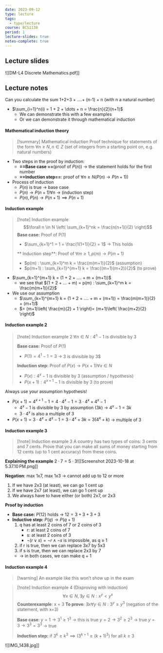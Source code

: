 ```yaml
---
date: 2023-09-12
type: lecture
tags:
  - type/lecture
course: BCS1130
period: 1
lecture-slides: true
notes-complete: true
---
```

## Lecture slides
![[DM-L4 Discrete Mathematics.pdf]]

## Lecture notes
Can you calculate the sum 1+2+3 + ….+ (n-1) + n (with n a natural number)
- $\sum_{i=1}^n(i) = 1 + 2 + \dots + n = \frac{n}{2}(n+1)$
	- We can demonstrate this with a few examples
	- Or we can demonstrate it through mathematical induction
#### Mathematical induction theory
> [!summary] Mathematical induction
> Proof technique for statements of the form $\forall n ≥ N, n \in Z$ (set of integers from a starting point on, e.g. natural numbers)
- Two steps in the proof by induction:
	- **==Base case ==**(proof of $P(n)$) → the statement holds for the first number
	- **==Induction step==**: proof of $\forall n ≥N (P(n) → P(n+1))$
- Process of induction
	- $P(n)$ is true → base case
	- $P(n) → P(n+1) \forall n$ → (induction step)
	- $P(n), P(n) → P(n+1) \implies P(n+1)$

#### Induction example
> [!note] Induction example
> $$\forall n \in N \left( \sum_{k+1}^nk = \frac{n(n+1)}{2} \right)$$
> **Base case:** Proof of P(1)
> - $\sum_{k=1}^1 = 1 = \frac{1(1+1)}{2} = 1$ → This holds
> 
>** Induction step**: Proof of $\forall m ≥ 1, p(m) → P(m+1)$
> - $p(m) : \sum_{k=1}^m k = \frac{m(m+1)}{2}$ (assumption)
> - $p(m+1) : \sum_{k=1}^{m+1} k = \frac{(m+1)(m+2)}{2}$ (to prove)

- $\sum_{k=1}^{m+1} k = (1 + 2 + …. + m + (m+1))$
	- we see that $(1 + 2 + … + m) = p(m) : \sum_{k=1}^m k = \frac{m(m+1)}{2}$
- We use our assumption
	- $\sum_{k=1}^{m+1} k = (1 + 2 + …. + m + (m+1)) = \frac{m(m+1)}{2} + (m+1)$
	- $= (m+1)\left( \frac{m}{2} + 1 \right)=  (m+1)\left( \frac{m+2}{2} \right)$
 
#### Induction example 2
> [!note] Induction example 2
> $\forall n \in N : 4^n - 1$ is divisible by $3$
> 
> **Base case:** Proof of $P(1)$
> - $P(1) = 4^1 - 1 = 3$ → 3 is divisible by 3$
> 
> **Induction step:** Proof of $P(x) → P(x+1) \forall x \in N$
> - $P(x) : 4^x - 1$ is divisible by 3 (assumption / hypothesis)
> - $P(x+1) : 4^{x+1} - 1$ is divisible by 3 (to prove)

Always use your assumption hypothesis! 
- $P(x+1) = 4^{x+1} - 1 = 4 \cdot 4^x - 1 = 3 \cdot 4^x + 4^x -1$
	- $4^x -1$ is divisible by 3 by assumption ($3k$) → $4^x -1 = 3k$
	- $3 \cdot 4^x$ is also a multiple of 3
- $P(x+1) = 3 \cdot 4^x + 4^x -1 = 3 \cdot 4^x + 3k = 3(4^x + k)$ → multiple of 3

#### Induction example 3
> [!note] Induction example 3
> A country has two types of coins: 3 cents and 7 cents. Prove that you can make all sums of money starting from 12 cents (up to 1 cent accuracy) from these coins.

**Explaining the example**
$2 \cdot 7 = 5 \cdot 3$![[Screenshot 2023-10-18 at 5.37.10 PM.png]]

**Negation**: max 1x7, max 1x3 → cannot add up to 12 or more
1. If we have 2x3 (at least), we can go 1 cent up
2. If we have 2x7 (at least), we can go 1 cent up
3. We always have to have either (or both) 2x7, or 2x3

**Proof by induction**
- **Base case:** $P(12)$ holds → $12 = 3+3+3+3$
- **Inductive step:** $P(q) → P(q+1)$
	1. q has at least 2 coins of 7 or 2 coins of 3
		- r: at least 2 coins of 7
		- s: at least 2 coins of 3
		- $\neg(r \vee s) = \neg r \wedge \neg s$ is impossible, as q ≥ 1
	2. if r is true, then we can replace 3x7 by 5x3
	3. if s is true, then we can replace 2x3 by 7
	- → in both cases, we can make q + 1

#### Induction example 4
> [!warning] An example like this won’t show up in the exam

> [!note] Induction example 4 (Disproving with induction)
> $$\forall x \in N, \exists y \in N :x^y < y^x$$
> **Counterexample**: x = 3
> **To prove**: $\exists x \forall y \in N : 3^y ≥ y^3$ (negation of the statement, with x=3)
> 
> **Base case**: 
> 		$y = 1 → 3^1 ≥ 1^3$ → this is true
> 		$y = 2 \to 3^2 \geq 2^3$ → true
> 		$y = 3 → 3^3 = 3^3$ → true
> 
> **Induction step:** if $3^k ≥ k^3 \implies (3^{k+1} ≥ (k+1)^3)$ for all $k≥ 3$

![[IMG_1438.jpg]]